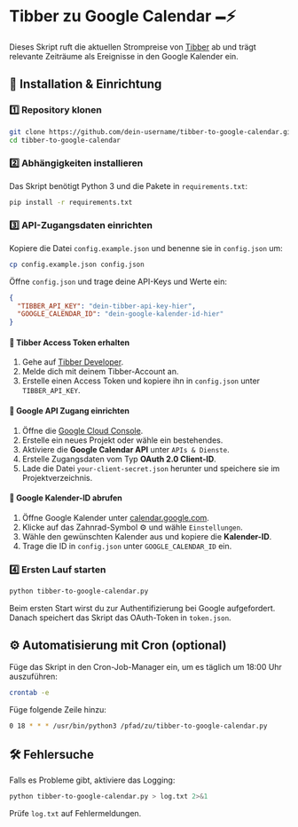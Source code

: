 # Tibber zu Google Calendar 🗕️⚡

Dieses Skript ruft die aktuellen Strompreise von [Tibber](https://tibber.com) ab und trägt relevante Zeiträume als Ereignisse in den Google Kalender ein.

## 🔧 Installation & Einrichtung

### 1️⃣ Repository klonen
```sh
git clone https://github.com/dein-username/tibber-to-google-calendar.git
cd tibber-to-google-calendar
```

### 2️⃣ Abhängigkeiten installieren
Das Skript benötigt Python 3 und die Pakete in `requirements.txt`:

```sh
pip install -r requirements.txt
```

### 3️⃣ API-Zugangsdaten einrichten
Kopiere die Datei `config.example.json` und benenne sie in `config.json` um:

```sh
cp config.example.json config.json
```

Öffne `config.json` und trage deine API-Keys und Werte ein:

```json
{
  "TIBBER_API_KEY": "dein-tibber-api-key-hier",
  "GOOGLE_CALENDAR_ID": "dein-google-kalender-id-hier"
}
```

#### 🔐 Tibber Access Token erhalten
1. Gehe auf [Tibber Developer](https://developer.tibber.com/).
2. Melde dich mit deinem Tibber-Account an.
3. Erstelle einen Access Token und kopiere ihn in `config.json` unter `TIBBER_API_KEY`.

#### 👤 Google API Zugang einrichten
1. Öffne die [Google Cloud Console](https://console.cloud.google.com/).
2. Erstelle ein neues Projekt oder wähle ein bestehendes.
3. Aktiviere die **Google Calendar API** unter `APIs & Dienste`.
4. Erstelle Zugangsdaten vom Typ **OAuth 2.0 Client-ID**.
5. Lade die Datei `your-client-secret.json` herunter und speichere sie im Projektverzeichnis.

#### 📅 Google Kalender-ID abrufen
1. Öffne Google Kalender unter [calendar.google.com](https://calendar.google.com/).
2. Klicke auf das Zahnrad-Symbol ⚙ und wähle `Einstellungen`.
3. Wähle den gewünschten Kalender aus und kopiere die **Kalender-ID**.
4. Trage die ID in `config.json` unter `GOOGLE_CALENDAR_ID` ein.

### 4️⃣ Ersten Lauf starten
```sh
python tibber-to-google-calendar.py
```

Beim ersten Start wirst du zur Authentifizierung bei Google aufgefordert. Danach speichert das Skript das OAuth-Token in `token.json`.

## ⚙️ Automatisierung mit Cron (optional)
Füge das Skript in den Cron-Job-Manager ein, um es täglich um 18:00 Uhr auszuführen:

```sh
crontab -e
```

Füge folgende Zeile hinzu:
```sh
0 18 * * * /usr/bin/python3 /pfad/zu/tibber-to-google-calendar.py
```

## 🛠️ Fehlersuche
Falls es Probleme gibt, aktiviere das Logging:

```sh
python tibber-to-google-calendar.py > log.txt 2>&1
```

Prüfe `log.txt` auf Fehlermeldungen.